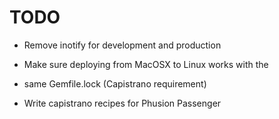 TODO
====

  * Remove inotify for development and production
  * Make sure deploying from MacOSX to Linux works with the
  * same Gemfile.lock (Capistrano requirement)

  * Write capistrano recipes for Phusion Passenger

